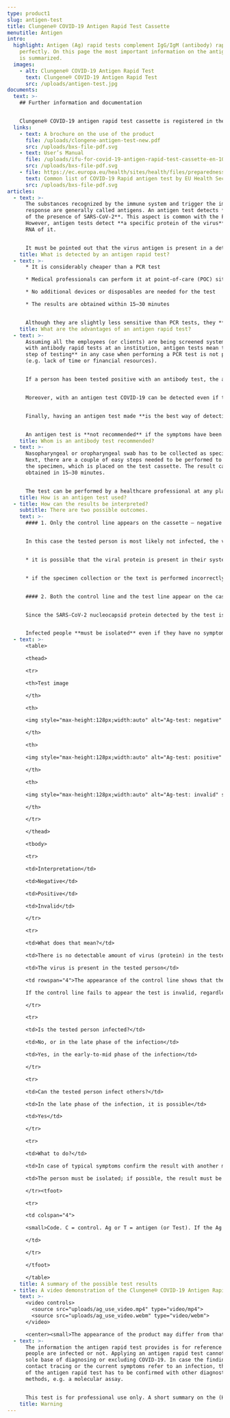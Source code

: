 ```yaml
---
type: product1
slug: antigen-test
title: Clungene® COVID-19 Antigen Rapid Test Cassette
menutitle: Antigen
intro:
  highlight: Antigen (Ag) rapid tests complement IgG/IgM (antibody) rapid tests
    perfectly. On this page the most important information on the antigen test
    is summarized.
  images:
    - alt: Clungene® COVID-19 Antigen Rapid Test
      text: Clungene® COVID-19 Antigen Rapid Test
      src: /uploads/antigen-test.jpg
documents:
  text: >-
    ## Further information and documentation


    Clungene® COVID-19 antigen rapid test cassette is registered in the European Union. Its DIMDI registration number is: DE/CA05/IvD-238321-1547-00. Its OGYÉI (National Institute of Pharmacy and Nutrition of Hungary) registration number is: HU/CA01=17106/20.
  links:
    - text: A brochure on the use of the product
      file: /uploads/clongene-antigen-test-new.pdf
      src: /uploads/bxs-file-pdf.svg
    - text: User’s Manual
      file: /uploads/ifu-for-covid-19-antigen-rapid-test-cassette-en-109155103-version-3.0.pdf
      src: /uploads/bxs-file-pdf.svg
    - file: https://ec.europa.eu/health/sites/health/files/preparedness_response/docs/covid-19_rat_common-list_en.pdf
      text: Common list of COVID-19 Rapid antigen test by EU Health Security Committe
      src: /uploads/bxs-file-pdf.svg
articles:
  - text: >-
      The substances recognized by the immune system and trigger the immune
      response are generally called antigens. An antigen test detects **directly
      of the presence of SARS-CoV-2**. This aspect is common with the PCR test.
      However, antigen tests detect **a specific protein of the virus**, not the
      RNA of it.


      It must be pointed out that the virus antigen is present in a detectable amount **in the early phase of the infection** – antigen tests are thus the most reliable when they are used in the **first 7 days after the onset day** (when the symptoms first appear).
    title: What is detected by an antigen rapid test?
  - text: >-
      * It is considerably cheaper than a PCR test

      * Medical professionals can perform it at point-of-care (POC) sites, too, e.g. in a suitable room of a company

      * No additional devices or disposables are needed for the test

      * The results are obtained within 15–30 minutes


      Although they are slightly less sensitive than PCR tests, they **can be used together with antibody tests**, since **they detect COVID-19 in the phase of the infection when antibody tests are not able to do so yet.**
    title: What are the advantages of an antigen rapid test?
  - text: >-
      Assuming all the employees (or clients) are being screened systematically
      with antibody rapid tests at an institution, antigen tests mean the **next
      step of testing** in any case when performing a PCR test is not possible
      (e.g. lack of time or financial resources).


      If a person has been tested positive with an antibody test, the antigen test **can be strengthen the diagnosis of an active infection**. In case of a confirmed new infection, with antigen tests **close contact can be tested** to discover whether they have got COVID-19, too in a cost-effective way. (Antibody tests often miss the early phase of the infection.)


      Moreover, with an antigen test COVID-19 can be detected even if the antibody test has been negative but the person **shows the** (mild) **symptoms of the disease or have met confirmed COVID-19 people recently**.


      Finally, having an antigen test made **is the best way of detection if it is crucial to get the result as quickly as possible – when there is no time for a PCR test**. For example, for employees having to start a business trip or at medical institution for patients whose treatment cannot be delayed.


      An antigen test is **not recommended** if the symptoms have been persisting for a long time, and they cannot detect past infections. In these cases, an antibody test is to be performed.
    title: Whom is an antibody test recommended?
  - text: >-
      Nasopharyngeal or oropharyngeal swab has to be collected as specimen.
      Next, there are a couple of easy steps needed to be performed to prepare
      the specimen, which is placed on the test cassette. The result can be
      obtained in 15–30 minutes.


      The test can be performed by a healthcare professional at any place, no additional devices or disposables are needed for that.
    title: How is an antigen test used?
  - title: How can the results be interpreted?
    subtitle: There are two possible outcomes.
    text: >-
      #### 1. Only the control line appears on the cassette – negative result.


      In this case the tested person is most likely not infected, the virus is not present in their body. However, a negative result cannot role out the infection totally, because


      * it is possible that the viral protein is present in their system but its amount is so small that the antigen test cannot detect it;


      * if the specimen collection or the text is performed incorrectly, there may be no viral protein in the sample.


      #### 2. Both the control line and the test line appear on the cassette – positive result.


      Since the SARS-CoV-2 nucleocapsid protein detected by the test is unique to this virus, the positive result means that the tested person is almost surely infected.


      Infected people **must be isolated** even if they have no symptoms at all, because **they can infect others with the virus, too**.
  - text: >-
      <table>

      <thead>

      <tr>

      <th>Test image

      </th>

      <th>

      <img style="max-height:128px;width:auto" alt="Ag-test: negative" src="/uploads/image1.jpeg" />

      </th>

      <th>

      <img style="max-height:128px;width:auto" alt="Ag-test: positive" src="/uploads/image2.jpeg" />

      </th>

      <th>

      <img style="max-height:128px;width:auto" alt="Ag-test: invalid" src="/uploads/image3.jpeg" />

      </th>

      </tr>

      </thead>

      <tbody>

      <tr>

      <td>Interpretation</td>

      <td>Negative</td>

      <td>Positive</td>

      <td>Invalid</td>

      </tr>

      <tr>

      <td>What does that mean?</td>

      <td>There is no detectable amount of virus (protein) in the tested person</td>

      <td>The virus is present in the tested person</td>

      <td rowspan="4">The appearance of the control line shows that the test has been performed well.<br>

      If the control line fails to appear the test is invalid, regardless of any other lines. Repeat the test with a new cassette!</td>

      </tr>

      <tr>

      <td>Is the tested person infected?</td>

      <td>No, or in the late phase of the infection</td>

      <td>Yes, in the early-to-mid phase of the infection</td>

      </tr>

      <tr>

      <td>Can the tested person infect others?</td>

      <td>In the late phase of the infection, it is possible</td>

      <td>Yes</td>

      </tr>

      <tr>

      <td>What to do?</td>

      <td>In case of typical symptoms confirm the result with another method</td>

      <td>The person must be isolated; if possible, the result must be confirmed</td>

      </tr><tfoot>

      <tr>

      <td colspan="4">

      <small>Code. C = control. Ag or T = antigen (or Test). If the Ag (T) line appears, the result is positive, regardless of the intensity of the line. The intensity of the Ag (T) line does not refer to the phase of the infection nor to the severity of the disease. This table is for reference only; it does not substitute the User’s Manual. This table cannot be used as a medical diagnostic guideline.</small>

      </td>

      </tr>

      </tfoot>

      </table>
    title: A summary of the possible test results
  - title: A video demonstration of the Clungene® COVID-19 Antigen Rapid Test Cassette
    text: >-
      <video controls>
        <source src="uploads/ag_use_video.mp4" type="video/mp4">
        <source src="uploads/ag_use_video.webm" type="video/webm">
      </video>

      <center><small>The appearance of the product may differ from that shown in the film.</small></center>
  - text: >-
      The information the antigen rapid test provides is for reference whether
      people are infected or not. Applying an antigen rapid test cannot be the
      sole base of diagnosing or excluding COVID-19. In case the findings of the
      contact tracing or the current symptoms refer to an infection, the result
      of the antigen rapid test has to be confirmed with other diagnostic
      methods, e.g. a molecular assay.


      This test is for professional use only. A short summary on the (Hungarian) legal background of diagnostic tests can be found [here](/legal-background).
    title: Warning
---
```

